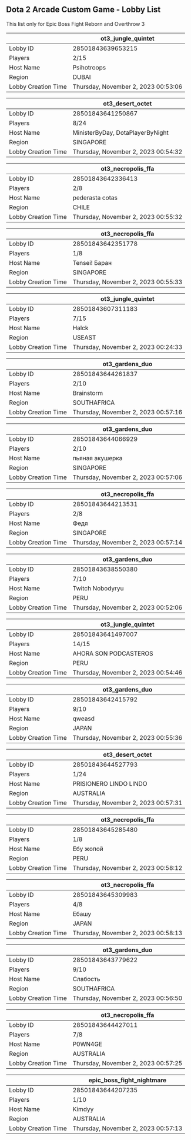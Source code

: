 ## Dota 2 Arcade Custom Game - Lobby List

This list only for Epic Boss Fight Reborn and Overthrow 3

|  | ot3_jungle_quintet |
| ------ | ------ |
| Lobby ID | 28501843639653215 |
| Players | 2/15 |
| Host Name | Psihotroops |
| Region | DUBAI |
| Lobby Creation Time | Thursday, November 2, 2023 00:53:06 |


|  | ot3_desert_octet |
| ------ | ------ |
| Lobby ID | 28501843641250867 |
| Players | 8/24 |
| Host Name | MinisterByDay, DotaPlayerByNight |
| Region | SINGAPORE |
| Lobby Creation Time | Thursday, November 2, 2023 00:54:32 |


|  | ot3_necropolis_ffa |
| ------ | ------ |
| Lobby ID | 28501843642336413 |
| Players | 2/8 |
| Host Name | pederasta cotas |
| Region | CHILE |
| Lobby Creation Time | Thursday, November 2, 2023 00:55:32 |


|  | ot3_necropolis_ffa |
| ------ | ------ |
| Lobby ID | 28501843642351778 |
| Players | 1/8 |
| Host Name | Tensei! Баран |
| Region | SINGAPORE |
| Lobby Creation Time | Thursday, November 2, 2023 00:55:33 |


|  | ot3_jungle_quintet |
| ------ | ------ |
| Lobby ID | 28501843607311183 |
| Players | 7/15 |
| Host Name | Halck |
| Region | USEAST |
| Lobby Creation Time | Thursday, November 2, 2023 00:24:33 |


|  | ot3_gardens_duo |
| ------ | ------ |
| Lobby ID | 28501843644261837 |
| Players | 2/10 |
| Host Name | Brainstorm |
| Region | SOUTHAFRICA |
| Lobby Creation Time | Thursday, November 2, 2023 00:57:16 |


|  | ot3_gardens_duo |
| ------ | ------ |
| Lobby ID | 28501843644066929 |
| Players | 2/10 |
| Host Name | пьяная акушерка |
| Region | SINGAPORE |
| Lobby Creation Time | Thursday, November 2, 2023 00:57:06 |


|  | ot3_necropolis_ffa |
| ------ | ------ |
| Lobby ID | 28501843644213531 |
| Players | 2/8 |
| Host Name | Федя |
| Region | SINGAPORE |
| Lobby Creation Time | Thursday, November 2, 2023 00:57:14 |


|  | ot3_gardens_duo |
| ------ | ------ |
| Lobby ID | 28501843638550380 |
| Players | 7/10 |
| Host Name | Twitch Nobodyryu |
| Region | PERU |
| Lobby Creation Time | Thursday, November 2, 2023 00:52:06 |


|  | ot3_jungle_quintet |
| ------ | ------ |
| Lobby ID | 28501843641497007 |
| Players | 14/15 |
| Host Name | AHORA SON PODCASTEROS |
| Region | PERU |
| Lobby Creation Time | Thursday, November 2, 2023 00:54:46 |


|  | ot3_gardens_duo |
| ------ | ------ |
| Lobby ID | 28501843642415792 |
| Players | 9/10 |
| Host Name | qweasd |
| Region | JAPAN |
| Lobby Creation Time | Thursday, November 2, 2023 00:55:36 |


|  | ot3_desert_octet |
| ------ | ------ |
| Lobby ID | 28501843644527793 |
| Players | 1/24 |
| Host Name | PRISIONERO LINDO LINDO |
| Region | AUSTRALIA |
| Lobby Creation Time | Thursday, November 2, 2023 00:57:31 |


|  | ot3_necropolis_ffa |
| ------ | ------ |
| Lobby ID | 28501843645285480 |
| Players | 1/8 |
| Host Name | Ебу жопой |
| Region | PERU |
| Lobby Creation Time | Thursday, November 2, 2023 00:58:12 |


|  | ot3_necropolis_ffa |
| ------ | ------ |
| Lobby ID | 28501843645309983 |
| Players | 4/8 |
| Host Name | Ебашу |
| Region | JAPAN |
| Lobby Creation Time | Thursday, November 2, 2023 00:58:13 |


|  | ot3_gardens_duo |
| ------ | ------ |
| Lobby ID | 28501843643779622 |
| Players | 9/10 |
| Host Name | Слабость |
| Region | SOUTHAFRICA |
| Lobby Creation Time | Thursday, November 2, 2023 00:56:50 |


|  | ot3_necropolis_ffa |
| ------ | ------ |
| Lobby ID | 28501843644427011 |
| Players | 7/8 |
| Host Name | P0WN4GE |
| Region | AUSTRALIA |
| Lobby Creation Time | Thursday, November 2, 2023 00:57:25 |


|  | epic_boss_fight_nightmare |
| ------ | ------ |
| Lobby ID | 28501843644207235 |
| Players | 1/10 |
| Host Name | Kimdyy |
| Region | AUSTRALIA |
| Lobby Creation Time | Thursday, November 2, 2023 00:57:13 |


